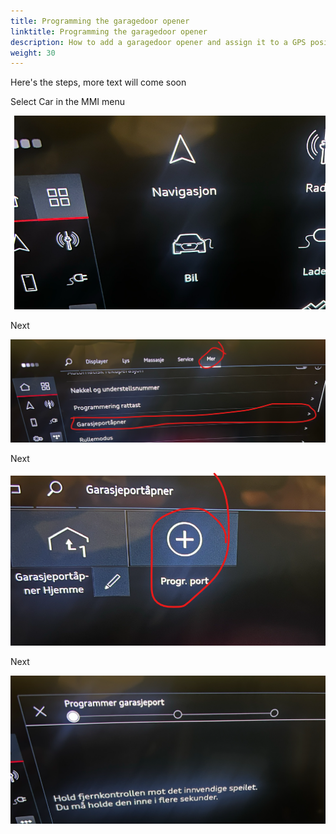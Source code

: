 ```yaml
---
title: Programming the garagedoor opener
linktitle: Programming the garagedoor opener
description: How to add a garagedoor opener and assign it to a GPS position
weight: 30
---
```



Here's the steps, more text will come soon

Select Car in the MMI menu

![alt text](image.png)

Next

![alt text](image-1.png)

Next

![alt text](image-2.png)

Next

![alt text](image-3.png)

